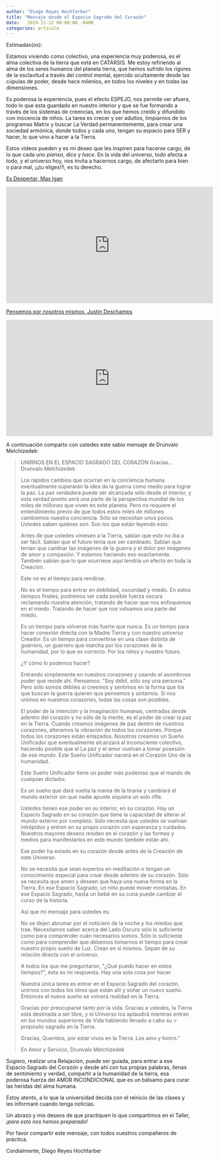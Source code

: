 ```yaml
---
author: "Diego Reyes Hochfarber"
title: "Mensaje desde el Espacio Sagrado del Corazón"
date:   2019-11-12 08:00:00 -0400
categories: artículo
---
```

 
Estimadas(os):

Estamos viviendo como colectivo, una experiencia muy poderosa, es el alma colectiva de la tierra que está en CATARSIS. Me estoy refiriendo al alma de los seres humanos del planeta tierra, que hemos sufrido los rigores de la esclavitud a través del control mental, ejercido ocultamente desde las cúpulas de poder, desde hace milenios, en todos los niveles y en todas las dimensiones.

Es poderosa la experiencia, pues el efecto ESPEJO, nos permite ver afuera, todo lo que esta guardado en nuestro interior y que se fue formando a través de los sistemas de creencias, en los que hemos creído y difundido con inocencia de niños. La tarea es crecer y ser adultos, limpiarnos de los programas Matrix y buscar La Verdad permanentemente, para crear una sociedad armónica, donde todos y cada uno, tengan su espacio para SER y hacer, lo que vino a hacer a la Tierra.

Estos videos pueden y es mi deseo que les inspiren para hacerse cargo, de lo que cada uno *piensa*, *dice* y *hace*. En la vida del universo, todo afecta a todo, y el universo hoy, nos invita a hacernos cargo, de afectarlo para bien o para mal, ¡¡¡tu eliges!!!, es tu derecho.

[Es Despertar, Max Igan](https://www.youtube.com/watch?v=5TX3iNKHBwM)
<div class="video-container">
<iframe width="560" height="315" src="https://www.youtube.com/embed/5TX3iNKHBwM" frameborder="0" allowfullscreen></iframe>
</div>

[Pensemos por nosotros mismos, Justin Deschamps](https://www.youtube.com/watch?v=HvslwrxegV0)
<div class="video-container">
<iframe width="560" height="315" src="https://www.youtube.com/embed/HvslwrxegV0" frameborder="0" allowfullscreen></iframe>
</div>

A continuación comparto con ustedes este sabio mensaje de Drunvalo Melchizedek:

> UNIRNOS EN EL ESPACIO SAGRADO DEL CORAZÓN Gracias... Drunvalo Melchizedek
> 
> Los rápidos cambios que ocurran en la conciencia humana eventualmente superarán la idea de la guerra como medio para lograr la paz.
> La paz verdadera puede ser alcanzada sólo desde el interior, y esta verdad pronto será una parte de la perspectiva mundial de los miles de millones que viven en este planeta.
> Pero no requiere el entendimiento previo de que todos estos miles de millones cambiemos nuestra conciencia.
> Sólo se necesitan unos pocos.
> Ustedes saben quiénes son.
> Son los que están leyendo esto.
> 
> Antes de que ustedes viniesen a la Tierra, sabían que esto no iba a ser fácil.
> Sabían que el futuro tenía que ser cambiado. Sabían que tenían que cambiar las imágenes de la guerra y el dolor por imágenes de amor y compasión.
> Y estamos haciendo eso exactamente. También sabían que lo que ocurriese aquí tendría un efecto en toda la Creación.
> 
> Este no es el tiempo para rendirse.
> 
> No es el tiempo para entrar en debilidad, oscuridad y miedo.
> En estos tiempos finales, podremos ver cada posible fuerza oscura reclamando nuestra atención, tratando de hacer que nos enfoquemos en el miedo.
> Tratando de hacer que nos volvamos una parte del miedo.
> 
> Es un tiempo para volverse más fuerte que nunca.
> Es un tiempo para hacer conexión directa con la Madre Tierra y con nuestro universo Creador.
> Es un tiempo para convertirse en una clase distinta de guerrero, un guerrero que marcha por los corazones de la humanidad, por lo que es correcto.
> Por los niños y nuestro futuro.
> 
> ¿Y cómo lo podemos hacer?
> 
> Entrando simplemente en nuestros corazones y usando el asombroso poder que reside ahí. Pensamos: "Soy débil, sólo soy una persona." Pero sólo somos débiles si creemos y sentimos en la forma que los que buscan la guerra quieren que pensemos y sintamos.
> Si nos unimos en nuestros corazones, todas las cosas son posibles.
> 
> El poder de la intención y la imaginación humanas, centradas desde adentro del corazón y no sólo de la mente, es el poder de crear la paz en la Tierra.
> Cuando creamos imágenes de paz dentro de nuestros corazones, alteramos la vibración de todos los corazones.
> Porque todos los corazones están enlazados. Nosotros creamos un Sueño Unificador que eventualmente alcanzará al inconsciente colectivo, haciendo posible que el La paz y el amor vuelvan a tomar posesión de ese mundo. Este Sueño Unificador nacerá en el Corazón Uno de la humanidad.
> 
> Este Sueño Unificador tiene un poder más poderoso que el mando de cualquier dictador.
> 
> Es un sueño que dará vuelta la marea de la tiranía y cambiará el mundo exterior sin que nadie apunte siquiera un solo rifle.
> 
> Ustedes tienen ese poder en su interior, en su corazón.
> Hay un Espacio Sagrado en su corazón que tiene la capacidad de alterar al mundo externo por completo.
> Sólo necesita que ustedes se vuelvan intrépidos y entren en su propio corazón con esperanza y cuidados.
> Nuestros mayores deseos residen en el corazón y las formas y medios para manifestarlos en este mundo también están ahí.
> 
> Ese poder ha estado en su corazón desde antes de la Creación de este Universo.
> 
> No se necesita que sean expertos en meditación o tengan un conocimiento especial para crear desde adentro de su corazón.
> Sólo se necesita que amen y deseen que haya una nueva forma en la Tierra.
> En ese Espacio Sagrado, un niño puede mover montañas.
> En ese Espacio Sagrado, hasta un bebé en su cuna puede cambiar el curso de la historia.
> 
> Así que mi mensaje para ustedes es:
> 
> No se dejen abrumar por el noticiero de la noche y los miedos que trae.
> Necesitamos saber acerca del Lado Oscuro sólo lo suficiente como para comprender cuán necesarios somos.
> Sólo lo suficiente como para comprender que debemos tomarnos el tiempo para crear nuestro propio sueño de Luz.
> Crean en sí mismos. Sepan de su relación directa con el universo.
> 
> A todos los que me preguntaron, "¿Qué puedo hacer en estos tiempos?", ésta es mi respuesta.
> Hay una sola cosa por hacer.
> 
> Nuestra única tarea es entrar en el Espacio Sagrado del corazón, unirnos con todos los otros que están allí y soñar un nuevo sueño.
> Entonces el nuevo sueño se volverá realidad en la Tierra.
> 
> Gracias por preocuparse tanto por la vida. Gracias a ustedes, la Tierra está destinada a ser libre, y el Universo los aplaudirá mientras entran en los mundos superiores de Vida habiendo llevado a cabo su > propósito sagrado en la Tierra.
> 
> Gracias, Queridos, por estar vivos en la Tierra. Los amo y honro."
> 
> En Amor y Servicio,
> Drunvalo Melchizedek

Sugiero, realizar una Relajación, puede ser guiada, para entrar a ese Espacio Sagrado del Corazón y desde ahí con tus propias palabras, llenas de sentimiento y verdad, compartir a la humanidad de la tierra, esa poderosa fuerza del AMOR INCONDICIONAL que es un bálsamo para curar las heridas del alma humana.

Estoy atento, a lo que la universidad decida con el reinicio de las clases y les informaré cuando tenga noticias.

Un abrazo y mis deseos de que practiquen lo que compartimos en el Taller, *¡para esto nos hemos preparado!*

Por favor compartir este mensaje, con todos vuestros compañeros de práctica.

Cordialmente,
Diego Reyes Hochfarber
